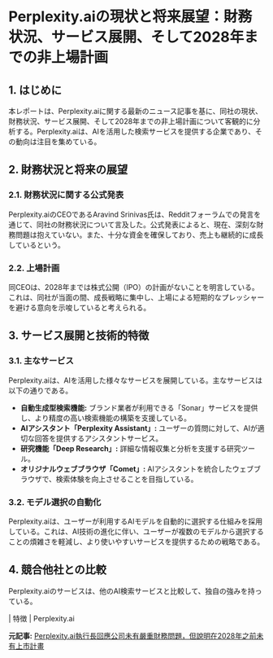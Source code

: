 # Perplexity.aiの現状と将来展望：財務状況、サービス展開、そして2028年までの非上場計画

## 1. はじめに

本レポートは、Perplexity.aiに関する最新のニュース記事を基に、同社の現状、財務状況、サービス展開、そして2028年までの非上場計画について客観的に分析する。Perplexity.aiは、AIを活用した検索サービスを提供する企業であり、その動向は注目を集めている。

## 2. 財務状況と将来の展望

### 2.1. 財務状況に関する公式発表

Perplexity.aiのCEOであるAravind Srinivas氏は、Redditフォーラムでの発言を通じて、同社の財務状況について言及した。公式発表によると、現在、深刻な財務問題は抱えていない。また、十分な資金を確保しており、売上も継続的に成長しているという。

### 2.2. 上場計画

同CEOは、2028年までは株式公開（IPO）の計画がないことを明言している。これは、同社が当面の間、成長戦略に集中し、上場による短期的なプレッシャーを避ける意向を示唆していると考えられる。

## 3. サービス展開と技術的特徴

### 3.1. 主なサービス

Perplexity.aiは、AIを活用した様々なサービスを展開している。主なサービスは以下の通りである。

* **自動生成型検索機能:** ブランド業者が利用できる「Sonar」サービスを提供し、より精度の高い検索機能の構築を支援している。
* **AIアシスタント「Perplexity Assistant」:** ユーザーの質問に対して、AIが適切な回答を提供するアシスタントサービス。
* **研究機能「Deep Research」:** 詳細な情報収集と分析を支援する研究ツール。
* **オリジナルウェブブラウザ「Comet」:** AIアシスタントを統合したウェブブラウザで、検索体験を向上させることを目指している。

### 3.2. モデル選択の自動化

Perplexity.aiは、ユーザーが利用するAIモデルを自動的に選択する仕組みを採用している。これは、AI技術の進化に伴い、ユーザーが複数のモデルから選択することの煩雑さを軽減し、より使いやすいサービスを提供するための戦略である。

## 4. 競合他社との比較

Perplexity.aiのサービスは、他のAI検索サービスと比較して、独自の強みを持っている。

| 特徴 | Perplexity.ai 

**元記事:** [Perplexity.ai執行長回應公司未有嚴重財務問題，但說明在2028年之前未有上市計畫](https://tw.news.yahoo.com/perplexity-ai-ceo-responded-that-the-company-did-not-have-serious-financial-problems-but-stated-that-there-were-no-plans-to-go-public-before-2028-142755050.html)
